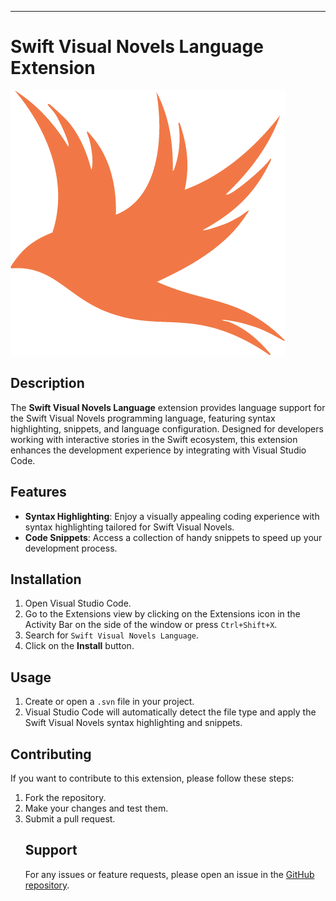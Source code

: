 <hr><h1>Swift Visual Novels Language Extension</h1>

<img alt="Swift Visual Novels Language" src="https://github.com/PinkQween/SVN-VSCode-Support/blob/main/SVN.png">

<h2>Description</h2>

The <strong>Swift Visual Novels Language</strong> extension provides language support for the Swift Visual Novels programming language, featuring syntax highlighting, snippets, and language configuration. Designed for developers working with interactive stories in the Swift ecosystem, this extension enhances the development experience by integrating with Visual Studio Code.

<h2>Features</h2><ul><li><strong>Syntax Highlighting</strong>: Enjoy a visually appealing coding experience with syntax highlighting tailored for Swift Visual Novels.</li><li><strong>Code Snippets</strong>: Access a collection of handy snippets to speed up your development process.</li></ul><h2>Installation</h2><ol><li>Open Visual Studio Code.</li><li>Go to the Extensions view by clicking on the Extensions icon in the Activity Bar on the side of the window or press <code>Ctrl+Shift+X</code>.</li><li>Search for <code>Swift Visual Novels Language</code>.</li><li>Click on the <strong>Install</strong> button.</li></ol><h2>Usage</h2><ol><li>Create or open a <code>.svn</code> file in your project.</li><li>Visual Studio Code will automatically detect the file type and apply the Swift Visual Novels syntax highlighting and snippets.</li></ol><h2>Contributing</h2>

If you want to contribute to this extension, please follow these steps:

<ol><li>Fork the repository.</li><li>Make your changes and test them.</li><li>Submit a pull request.</li>

<h2>Support</h2>

For any issues or feature requests, please open an issue in the <a rel="noreferrer" target="_new" href="https://github.com/PinkQween/SVN-VSCode-Support/blob/main/SVN.png">GitHub repository</a>.
